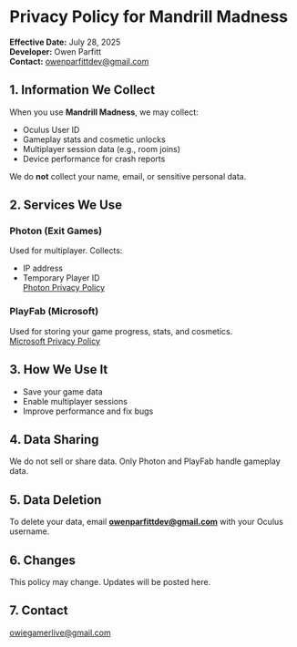 # Privacy Policy for Mandrill Madness

**Effective Date:** July 28, 2025  
**Developer:** Owen Parfitt  
**Contact:** owenparfittdev@gmail.com

## 1. Information We Collect
When you use **Mandrill Madness**, we may collect:
- Oculus User ID
- Gameplay stats and cosmetic unlocks
- Multiplayer session data (e.g., room joins)
- Device performance for crash reports

We do **not** collect your name, email, or sensitive personal data.

## 2. Services We Use

### Photon (Exit Games)
Used for multiplayer. Collects:
- IP address
- Temporary Player ID  
[Photon Privacy Policy](https://www.photonengine.com/en-US/PrivacyPolicy)

### PlayFab (Microsoft)
Used for storing your game progress, stats, and cosmetics.  
[Microsoft Privacy Policy](https://privacy.microsoft.com/en-us/privacystatement)

## 3. How We Use It
- Save your game data
- Enable multiplayer sessions
- Improve performance and fix bugs

## 4. Data Sharing
We do not sell or share data. Only Photon and PlayFab handle gameplay data.

## 5. Data Deletion
To delete your data, email **owenparfittdev@gmail.com** with your Oculus username.

## 6. Changes
This policy may change. Updates will be posted here.

## 7. Contact
owiegamerlive@gmail.com
